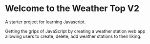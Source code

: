 Welcome to the Weather Top V2
==============================

A starter project for learning Javascript.

Getting the grips of JavaScript by creating a weather station web app allowing users to create, delete, add weather stations to their liking.

